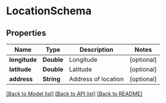 # LocationSchema

## Properties
Name | Type | Description | Notes
------------ | ------------- | ------------- | -------------
**longitude** | **Double** | Longitude | [optional] 
**latitude** | **Double** | Latitude | [optional] 
**address** | **String** | Address of location | [optional] 

[[Back to Model list]](../README.md#documentation-for-models) [[Back to API list]](../README.md#documentation-for-api-endpoints) [[Back to README]](../README.md)



